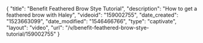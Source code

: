 {
    "title": "Benefit Feathered Brow Stye Tutorial",
    "description": "How to get a feathered brow with Haley",
    "videoid": "159002755",
    "date_created": "1523663099",
    "date_modified": "1546466766",
    "type": "captivate",
    "layout": "video",
    "url": "\/v\/benefit-feathered-brow-stye-tutorial\/159002755"
}